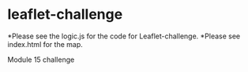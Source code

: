 # leaflet-challenge

*Please see the logic.js for the code for Leaflet-challenge.
*Please see index.html for the map. 

Module 15 challenge

